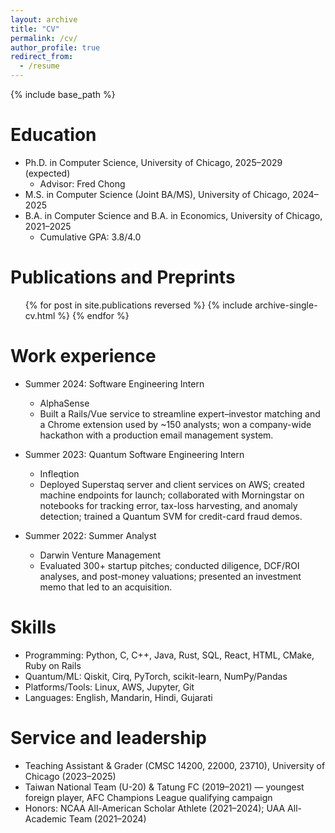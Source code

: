 ```yaml
---
layout: archive
title: "CV"
permalink: /cv/
author_profile: true
redirect_from:
  - /resume
---
```


{% include base_path %}

Education
======
* Ph.D. in Computer Science, University of Chicago, 2025–2029 (expected)
  * Advisor: Fred Chong
* M.S. in Computer Science (Joint BA/MS), University of Chicago, 2024–2025  
* B.A. in Computer Science and B.A. in Economics, University of Chicago, 2021–2025  
  * Cumulative GPA: 3.8/4.0

Publications and Preprints
======
  <ul>{% for post in site.publications reversed %}
    {% include archive-single-cv.html %}
  {% endfor %}</ul>

Work experience
======
* Summer 2024: Software Engineering Intern
  * AlphaSense
  * Built a Rails/Vue service to streamline expert–investor matching and a Chrome extension used by ~150 analysts; won a company-wide hackathon with a production email management system.

* Summer 2023: Quantum Software Engineering Intern
  * Infleqtion
  * Deployed Superstaq server and client services on AWS; created machine endpoints for launch; collaborated with Morningstar on notebooks for tracking error, tax-loss harvesting, and anomaly detection; trained a Quantum SVM for credit-card fraud demos.

* Summer 2022: Summer Analyst
  * Darwin Venture Management
  * Evaluated 300+ startup pitches; conducted diligence, DCF/ROI analyses, and post-money valuations; presented an investment memo that led to an acquisition.

Skills
======
* Programming: Python, C, C++, Java, Rust, SQL, React, HTML, CMake, Ruby on Rails
* Quantum/ML: Qiskit, Cirq, PyTorch, scikit-learn, NumPy/Pandas
* Platforms/Tools: Linux, AWS, Jupyter, Git
* Languages: English, Mandarin, Hindi, Gujarati

<!-- Talks
======
  <ul>{% for post in site.talks reversed %}
    {% include archive-single-talk-cv.html  %}
  {% endfor %}</ul>

Teaching
======
  <ul>{% for post in site.teaching reversed %}
    {% include archive-single-cv.html %}
  {% endfor %}</ul> -->

Service and leadership
======
* Teaching Assistant & Grader (CMSC 14200, 22000, 23710), University of Chicago (2023–2025)
* Taiwan National Team (U-20) & Tatung FC (2019–2021) — youngest foreign player, AFC Champions League qualifying campaign
* Honors: NCAA All-American Scholar Athlete (2021–2024); UAA All-Academic Team (2021–2024)
